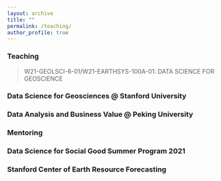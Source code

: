 ```yaml
---
layout: archive
title: ""
permalink: /teaching/
author_profile: true
---
```


### Teaching 

> W21-GEOLSCI-6-01/W21-EARTHSYS-100A-01: DATA SCIENCE FOR GEOSCIENCE
### Data Science for Geosciences @ Stanford University

### Data Analysis and Business Value @ Peking University


### Mentoring 

### Data Science for Social Good Summer Program 2021

### Stanford Center of Earth Resource Forecasting 

